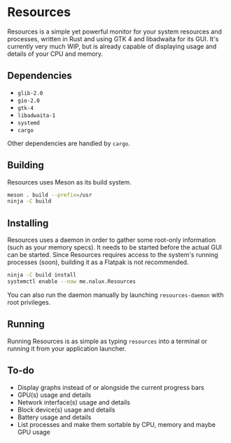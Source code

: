 # Resources

Resources is a simple yet powerful monitor for your system resources and processes, written in Rust and using GTK 4 and libadwaita for its GUI. It's currently very much WIP, but is already capable of displaying usage and details of your CPU and memory.

## Dependencies

- `glib-2.0`
- `gio-2.0`
- `gtk-4`
- `libadwaita-1`
- `systemd`
- `cargo`

Other dependencies are handled by `cargo`.

## Building

Resources uses Meson as its build system.

```sh
meson . build --prefix=/usr
ninja -C build
```

## Installing

Resources uses a daemon in order to gather some root-only information (such as your memory specs). It needs to be started before the actual GUI can be started.
Since Resources requires access to the system's running processes (soon), building it as a Flatpak is not recommended.

```sh
ninja -C build install
systemctl enable --now me.nalux.Resources
```

You can also run the daemon manually by launching `resources-daemon` with root privileges.

## Running

Running Resources is as simple as typing `resources` into a terminal or running it from your application launcher.

## To-do

- Display graphs instead of or alongside the current progress bars
- GPU(s) usage and details
- Network interface(s) usage and details
- Block device(s) usage and details
- Battery usage and details
- List processes and make them sortable by CPU, memory and maybe GPU usage

